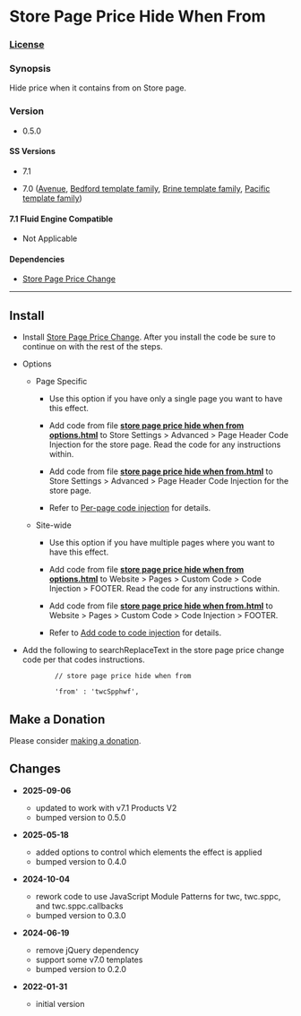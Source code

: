 # Store Page Price Hide When From

### [License][1]

### Synopsis

Hide price when it contains from on Store page.

### Version

  * 0.5.0

#### SS Versions

  * 7.1
  
  * 7.0 ([Avenue][2], [Bedford template family][3], [Brine template family][4], [Pacific template family][5])

#### 7.1 Fluid Engine Compatible

  * Not Applicable

#### Dependencies

  * [Store Page Price Change][6]

---

## Install

* Install [Store Page Price Change][7]. After you install the code be sure to
  continue on with the rest of the steps.
  
* Options

  * Page Specific
  
    * Use this option if you have only a single page you want to have this
      effect.
      
    * Add code from file **[store page price hide when from options.html][8]**
      to Store Settings > Advanced > Page Header Code Injection for the store
      page. Read the code for any instructions within.
      
    * Add code from file **[store page price hide when from.html][9]** to
      Store Settings > Advanced > Page Header Code Injection for the store page.
      
    * Refer to [Per-page code injection][10] for details.
    
  * Site-wide
  
    * Use this option if you have multiple pages where you want to have this
      effect.
      
    * Add code from file **[store page price hide when from options.html][8]**
      to Website > Pages > Custom Code > Code Injection > FOOTER. Read the code
      for any instructions within.
      
    * Add code from file **[store page price hide when from.html][9]** to
      Website > Pages > Custom Code > Code Injection > FOOTER.
      
    * Refer to [Add code to code injection][11] for details.
    
* Add the following to searchReplaceText in the store page price change code per
  that codes instructions.
  
  ```
          // store page price hide when from
          
          'from' : 'twcSpphwf',
    ```

## Make a Donation

Please consider [making a donation][12].

## Changes

* **2025-09-06**

  * updated to work with v7.1 Products V2
  * bumped version to 0.5.0
  
* **2025-05-18**

  * added options to control which elements the effect is applied
  * bumped version to 0.4.0
  
* **2024-10-04**

  * rework code to use JavaScript Module Patterns for twc, twc.sppc, and
    twc.sppc.callbacks
  * bumped version to 0.3.0
  
* **2024-06-19**

  * remove jQuery dependency
  * support some v7.0 templates
  * bumped version to 0.2.0
  
* **2022-01-31**

  * initial version

[1]: https://github.com/tomsWebConsulting/twcsl/blob/main/LICENSE.txt#L1
[2]: https://support.squarespace.com/hc/en-us/articles/205815498-Avenue-template
[3]: https://support.squarespace.com/hc/en-us/articles/205825968-Bedford-template-family
[4]: https://support.squarespace.com/hc/en-us/articles/212512738-Brine-template-family
[5]: https://support.squarespace.com/hc/en-us/articles/206545347
[6]: https://github.com/tomsWebConsulting/twcsl/tree/main/Page/Store/Store%20Page%20Price%20Change
[7]: https://github.com/tomsWebConsulting/twcsl/tree/main/Page/Store/Store%20Page%20Price%20Change#store-page-price-change
[8]: store%20page%20price%20hide%20when%20from%20options.html#L1
[9]: store%20page%20price%20hide%20when%20from.html#L1
[10]: https://support.squarespace.com/hc/en-us/articles/205815908-Using-code-injection#toc-per-page-code-injection
[11]: https://support.squarespace.com/hc/en-us/articles/205815908-Using-code-injection#toc-add-code-to-code-injection
[12]: https://github.com/tomsWebConsulting/twcsl#make-a-donation
